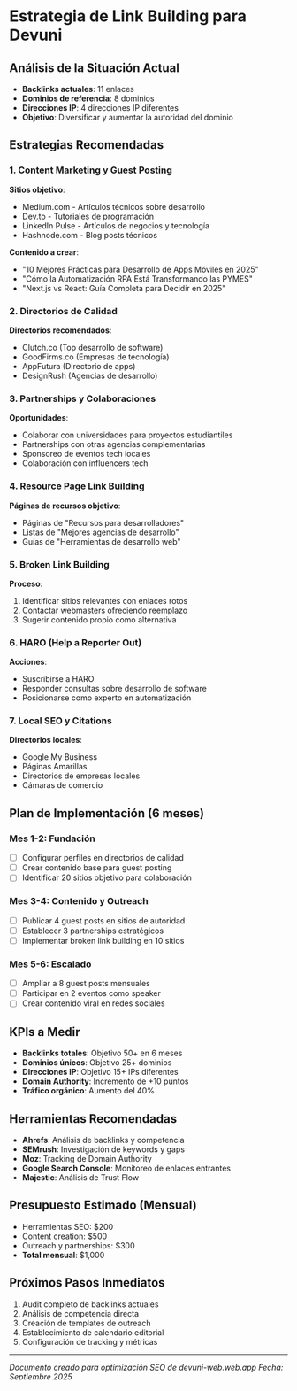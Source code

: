 # Estrategia de Link Building para Devuni

## Análisis de la Situación Actual
- **Backlinks actuales**: 11 enlaces
- **Dominios de referencia**: 8 dominios  
- **Direcciones IP**: 4 direcciones IP diferentes
- **Objetivo**: Diversificar y aumentar la autoridad del dominio

## Estrategias Recomendadas

### 1. Content Marketing y Guest Posting
**Sitios objetivo**:
- Medium.com - Artículos técnicos sobre desarrollo
- Dev.to - Tutoriales de programación  
- LinkedIn Pulse - Artículos de negocios y tecnología
- Hashnode.com - Blog posts técnicos

**Contenido a crear**:
- "10 Mejores Prácticas para Desarrollo de Apps Móviles en 2025"
- "Cómo la Automatización RPA Está Transformando las PYMES"
- "Next.js vs React: Guía Completa para Decidir en 2025"

### 2. Directorios de Calidad
**Directorios recomendados**:
- Clutch.co (Top desarrollo de software)
- GoodFirms.co (Empresas de tecnología)
- AppFutura (Directorio de apps)
- DesignRush (Agencias de desarrollo)

### 3. Partnerships y Colaboraciones
**Oportunidades**:
- Colaborar con universidades para proyectos estudiantiles
- Partnerships con otras agencias complementarias
- Sponsoreo de eventos tech locales
- Colaboración con influencers tech

### 4. Resource Page Link Building
**Páginas de recursos objetivo**:
- Páginas de "Recursos para desarrolladores"
- Listas de "Mejores agencias de desarrollo"
- Guías de "Herramientas de desarrollo web"

### 5. Broken Link Building
**Proceso**:
1. Identificar sitios relevantes con enlaces rotos
2. Contactar webmasters ofreciendo reemplazo
3. Sugerir contenido propio como alternativa

### 6. HARO (Help a Reporter Out)
**Acciones**:
- Suscribirse a HARO
- Responder consultas sobre desarrollo de software
- Posicionarse como experto en automatización

### 7. Local SEO y Citations
**Directorios locales**:
- Google My Business
- Páginas Amarillas
- Directorios de empresas locales
- Cámaras de comercio

## Plan de Implementación (6 meses)

### Mes 1-2: Fundación
- [ ] Configurar perfiles en directorios de calidad
- [ ] Crear contenido base para guest posting
- [ ] Identificar 20 sitios objetivo para colaboración

### Mes 3-4: Contenido y Outreach
- [ ] Publicar 4 guest posts en sitios de autoridad
- [ ] Establecer 3 partnerships estratégicos
- [ ] Implementar broken link building en 10 sitios

### Mes 5-6: Escalado
- [ ] Ampliar a 8 guest posts mensuales
- [ ] Participar en 2 eventos como speaker
- [ ] Crear contenido viral en redes sociales

## KPIs a Medir
- **Backlinks totales**: Objetivo 50+ en 6 meses
- **Dominios únicos**: Objetivo 25+ dominios
- **Direcciones IP**: Objetivo 15+ IPs diferentes
- **Domain Authority**: Incremento de +10 puntos
- **Tráfico orgánico**: Aumento del 40%

## Herramientas Recomendadas
- **Ahrefs**: Análisis de backlinks y competencia
- **SEMrush**: Investigación de keywords y gaps
- **Moz**: Tracking de Domain Authority
- **Google Search Console**: Monitoreo de enlaces entrantes
- **Majestic**: Análisis de Trust Flow

## Presupuesto Estimado (Mensual)
- Herramientas SEO: $200
- Content creation: $500
- Outreach y partnerships: $300
- **Total mensual**: $1,000

## Próximos Pasos Inmediatos
1. Audit completo de backlinks actuales
2. Análisis de competencia directa
3. Creación de templates de outreach
4. Establecimiento de calendario editorial
5. Configuración de tracking y métricas

---
*Documento creado para optimización SEO de devuni-web.web.app*
*Fecha: Septiembre 2025*